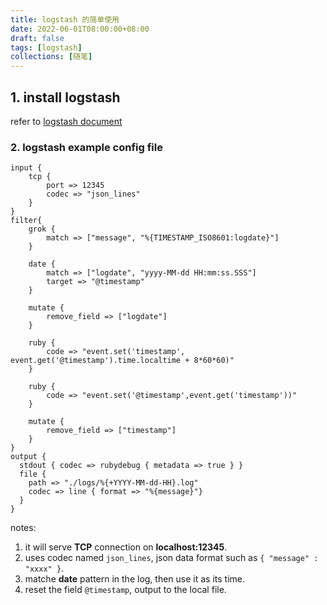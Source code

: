 ```yaml
---
title: logstash 的简单使用
date: 2022-06-01T08:00:00+08:00
draft: false
tags: [logstash]
collections: [随笔]
---
```



## 1. install logstash 

refer to [logstash document](https://www.elastic.co/guide/en/logstash/current/index.html)

### 2. logstash example config file

```
input { 
    tcp {
        port => 12345
        codec => "json_lines"
    }
}
filter{
    grok {
        match => ["message", "%{TIMESTAMP_ISO8601:logdate}"]
    }

    date {
        match => ["logdate", "yyyy-MM-dd HH:mm:ss.SSS"]
        target => "@timestamp"
    }

    mutate {  
        remove_field => ["logdate"]  
    } 

    ruby {   
        code => "event.set('timestamp', event.get('@timestamp').time.localtime + 8*60*60)"   
    }  

    ruby {  
        code => "event.set('@timestamp',event.get('timestamp'))"  
    } 

    mutate {  
        remove_field => ["timestamp"]  
    } 
}
output {
  stdout { codec => rubydebug { metadata => true } }
  file {
    path => "./logs/%{+YYYY-MM-dd-HH}.log"
    codec => line { format => "%{message}"}
  }
}

```

notes:
1. it will serve **TCP** connection on **localhost:12345**.
2. uses codec named `json_lines`, json data format such as `{ "message" : "xxxx" }`.
3. matche **date** pattern in the log, then use it as its time.
4. reset the field `@timestamp`, output to the local file.
